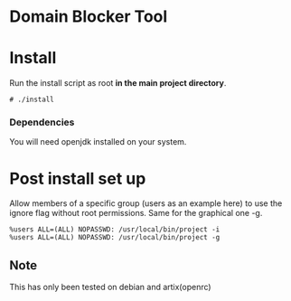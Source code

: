 # Domain Blocker Tool
# Install
Run the install script as root **in the main project directory**.
```
# ./install
```
### Dependencies
You will need openjdk installed on your system.
# Post install set up
Allow members of a specific group (users as an example here) to use the ignore flag without root permissions. Same for the graphical one -g.
```
%users ALL=(ALL) NOPASSWD: /usr/local/bin/project -i
%users ALL=(ALL) NOPASSWD: /usr/local/bin/project -g
```
## Note
This has only been tested on debian and artix(openrc)
